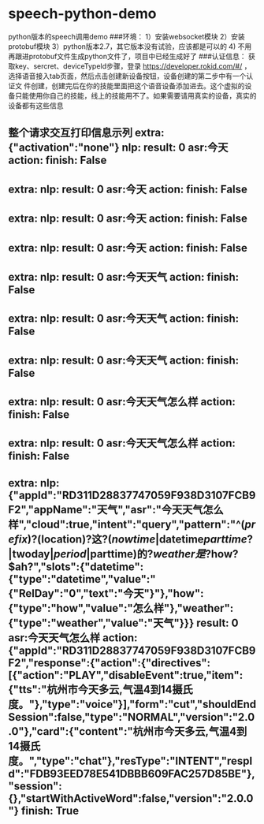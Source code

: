 # speech-python-demo
python版本的speech调用demo
###环境：
1）安装websocket模块
2）安装protobuf模块
3）python版本2.7，其它版本没有试验，应该都是可以的
4) 不用再跟进protobuf文件生成python文件了，项目中已经生成好了
###认证信息：
 获取key、sercret、deviceTypeId步骤，登录 https://developer.rokid.com/#/ ，选择语音接入tab页面，然后点击创建新设备按钮，设备创建的第二步中有一个认证文
 件创建，创建完后在你的技能里面把这个语音设备添加进去。这个虚拟的设备只能使用你自己的技能，线上的技能用不了。如果需要请用真实的设备，真实的设备都有这些信息


整个请求交互打印信息示列
extra: {"activation":"none"}
nlp: 
result: 0
asr:今天 
action: 
finish: False
------------------------------------------
extra: 
nlp: 
result: 0
asr:今天 
action: 
finish: False
------------------------------------------
extra: 
nlp: 
result: 0
asr:今天 
action: 
finish: False
------------------------------------------
extra: 
nlp: 
result: 0
asr:今天 
action: 
finish: False
------------------------------------------
extra: 
nlp: 
result: 0
asr:今天天气 
action: 
finish: False
------------------------------------------
extra: 
nlp: 
result: 0
asr:今天天气 
action: 
finish: False
------------------------------------------
extra: 
nlp: 
result: 0
asr:今天天气 
action: 
finish: False
------------------------------------------
extra: 
nlp: 
result: 0
asr:今天天气怎么样 
action: 
finish: False
------------------------------------------
extra: 
nlp: 
result: 0
asr:今天天气怎么样 
action: 
finish: False
------------------------------------------
extra: 
nlp: {"appId":"RD311D28837747059F938D3107FCB9F2","appName":"天气","asr":"今天天气怎么样","cloud":true,"intent":"query","pattern":"^($prefix)?($location)?这?($nowtime|$datetime$parttime?|$twoday|$period|$parttime)的?$weather是?$how?$ah?","slots":{"datetime":{"type":"datetime","value":"{\"RelDay\":\"0\",\"text\":\"今天\"}"},"how":{"type":"how","value":"怎么样"},"weather":{"type":"weather","value":"天气"}}}
result: 0
asr:今天天气怎么样 
action:{"appId":"RD311D28837747059F938D3107FCB9F2","response":{"action":{"directives":[{"action":"PLAY","disableEvent":true,"item":{"tts":"杭州市今天多云,气温4到14摄氏度。"},"type":"voice"}],"form":"cut","shouldEndSession":false,"type":"NORMAL","version":"2.0.0"},"card":{"content":"杭州市今天多云,气温4到14摄氏度。","type":"chat"},"resType":"INTENT","respId":"FDB93EED78E541DBBB609FAC257D85BE"},"session":{},"startWithActiveWord":false,"version":"2.0.0"} 
finish: True
------------------------------------------
